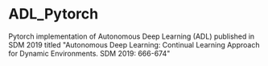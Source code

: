 # ADL_Pytorch
Pytorch implementation of Autonomous Deep Learning (ADL) published in SDM 2019 titled "Autonomous Deep Learning: Continual Learning Approach for Dynamic Environments. SDM 2019: 666-674"



